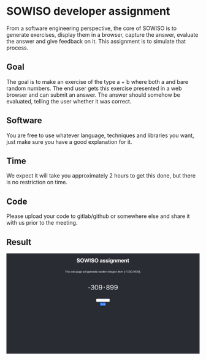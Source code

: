 # SOWISO developer assignment

From a software engineering perspective, the core of SOWISO is to generate exercises, display them in a browser, capture the answer, evaluate the answer and give feedback on it. This assignment is to simulate that process.
## Goal
The goal is to make an exercise of the type ​a ​+ b​ ​where both ​a ​and​ b ​are random numbers. The end user gets this exercise presented in a web browser and can submit an answer. The answer should somehow be evaluated, telling the user whether it was correct.
## Software
You are free to use whatever language, techniques and libraries you want, just make sure you have a good explanation for it.
## Time
We expect it will take you approximately 2 hours to get this done, but there is no restriction on time.
## Code
Please upload your code to gitlab/github or somewhere else and share it with us prior to the meeting.
## Result
![alt text](https://raw.githubusercontent.com/Hazard4U/sowiso/master/doc/screen.png)
